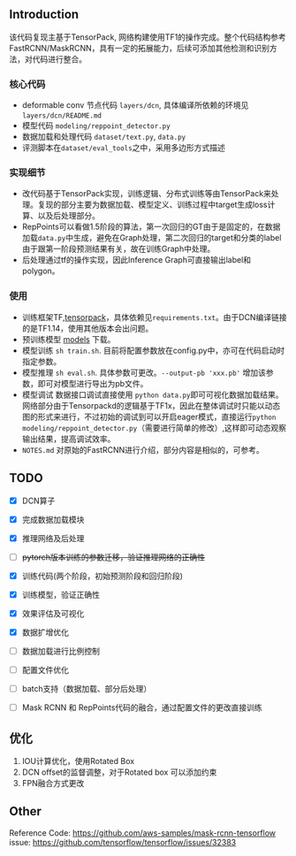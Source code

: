 ## Introduction
该代码复现主基于TensorPack, 网络构建使用TF1的操作完成。整个代码结构参考FastRCNN/MaskRCNN，具有一定的拓展能力，后续可添加其他检测和识别方法，对代码进行整合。

### 核心代码
- deformable conv 节点代码 `layers/dcn`, 具体编译所依赖的环境见`layers/dcn/README.md`
- 模型代码 `modeling/reppoint_detector.py`
- 数据加载和处理代码 `dataset/text.py`, `data.py`
- 评测脚本在`dataset/eval_tools`之中，采用多边形方式描述

### 实现细节
- 改代码基于TensorPack实现，训练逻辑、分布式训练等由TensorPack来处理。复现的部分主要为数据加载、模型定义、训练过程中target生成loss计算、以及后处理部分。
- RepPoints可以看做1.5阶段的算法，第一次回归的GT由于是固定的，在数据加载`data.py`中生成，避免在Graph处理，第二次回归的target和分类的label由于跟第一阶段预测结果有关，故在训练Graph中处理。
- 后处理通过tf的操作实现，因此Inference Graph可直接输出label和polygon。

### 使用
- 训练框架TF,[tensorpack](https://github.com/tensorpack/tensorpack)，具体依赖见`requirements.txt`。由于DCN编译链接的是TF1.14，使用其他版本会出问题。
- 预训练模型 [models](http://models.tensorpack.com/#FasterRCNN) 下载。
- 模型训练 `sh train.sh`. 目前将配置参数放在config.py中，亦可在代码启动时指定参数。
- 模型推理 `sh eval.sh`. 具体参数可更改。`--output-pb 'xxx.pb'` 增加该参数，即可对模型进行导出为pb文件。
- 模型调试 数据接口调试直接使用 `python data.py`即可可视化数据加载结果。网络部分由于Tensorpackd的逻辑基于TF1x，因此在整体调试时只能以动态图的形式来进行，不过初始的调试到可以开启eager模式，直接运行`python modeling/reppoint_detector.py`（需要进行简单的修改）,这样即可动态观察输出结果，提高调试效率。
- `NOTES.md` 对原始的FastRCNN进行介绍，部分内容是相似的，可参考。


## TODO
- [x] DCN算子
- [x] 完成数据加载模块
- [x] 推理网络及后处理
- [ ] ~~pytorch版本训练的参数迁移，验证推理网络的正确性~~
- [x] 训练代码(两个阶段，初始预测阶段和回归阶段)
- [x] 训练模型，验证正确性
- [x] 效果评估及可视化
- [x] 数据扩增优化
- [ ] 数据加载进行比例控制
- [ ] 配置文件优化
- [ ] batch支持（数据加载、部分后处理）
- [ ] Mask RCNN 和 RepPoints代码的融合，通过配置文件的更改直接训练


## 优化
1. IOU计算优化，使用Rotated Box
2. DCN offset的监督调整，对于Rotated box 可以添加约束
3. FPN融合方式更改


## Other

Reference Code: https://github.com/aws-samples/mask-rcnn-tensorflow  
issue: https://github.com/tensorflow/tensorflow/issues/32383